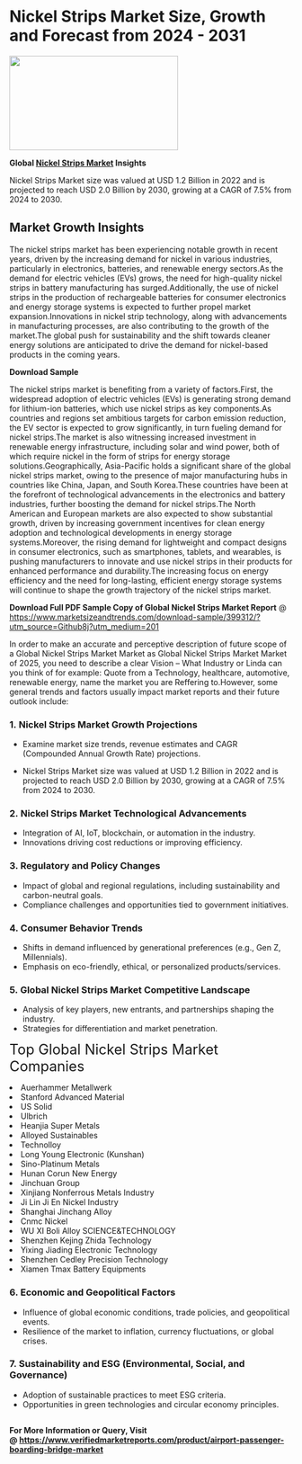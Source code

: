 <H1>Nickel Strips Market Size, Growth and Forecast from 2024 - 2031</H1><img class="aligncenter size-medium wp-image-584254" src="https://thirdeyenews.in/wp-content/uploads/2024/09/Global-Market-Research-300x168.jpeg" alt="" width="300" height="168" /><p><strong>Global&nbsp;<a href="https://www.marketsizeandtrends.com/download-sample/399312/?utm_source=Github8j?utm_medium=201">Nickel Strips Market</a> Insights</strong></p><p>Nickel Strips Market size was valued at USD 1.2 Billion in 2022 and is projected to reach USD 2.0 Billion by 2030, growing at a CAGR of 7.5% from 2024 to 2030.</p><p><h2>Market Growth Insights</h2> <p>The nickel strips market has been experiencing notable growth in recent years, driven by the increasing demand for nickel in various industries, particularly in electronics, batteries, and renewable energy sectors.As the demand for electric vehicles (EVs) grows, the need for high-quality nickel strips in battery manufacturing has surged.Additionally, the use of nickel strips in the production of rechargeable batteries for consumer electronics and energy storage systems is expected to further propel market expansion.Innovations in nickel strip technology, along with advancements in manufacturing processes, are also contributing to the growth of the market.The global push for sustainability and the shift towards cleaner energy solutions are anticipated to drive the demand for nickel-based products in the coming years.</p> <p><strong>Download Sample</strong></p> <p>The nickel strips market is benefiting from a variety of factors.First, the widespread adoption of electric vehicles (EVs) is generating strong demand for lithium-ion batteries, which use nickel strips as key components.As countries and regions set ambitious targets for carbon emission reduction, the EV sector is expected to grow significantly, in turn fueling demand for nickel strips.The market is also witnessing increased investment in renewable energy infrastructure, including solar and wind power, both of which require nickel in the form of strips for energy storage solutions.Geographically, Asia-Pacific holds a significant share of the global nickel strips market, owing to the presence of major manufacturing hubs in countries like China, Japan, and South Korea.These countries have been at the forefront of technological advancements in the electronics and battery industries, further boosting the demand for nickel strips.The North American and European markets are also expected to show substantial growth, driven by increasing government incentives for clean energy adoption and technological developments in energy storage systems.Moreover, the rising demand for lightweight and compact designs in consumer electronics, such as smartphones, tablets, and wearables, is pushing manufacturers to innovate and use nickel strips in their products for enhanced performance and durability.The increasing focus on energy efficiency and the need for long-lasting, efficient energy storage systems will continue to shape the growth trajectory of the nickel strips market.</p> <p><span class=""><strong>Download Full PDF Sample Copy of Global Nickel Strips Market Report</strong> @ <a href="https://www.marketsizeandtrends.com/download-sample/399312/?utm_source=Github8j?utm_medium=201" target="_blank">https://www.marketsizeandtrends.com/download-sample/399312/?utm_source=Github8j?utm_medium=201</a></span></p><p>In order to make an accurate and perceptive description of future scope of a Global&nbsp;Nickel Strips Market Market as Global&nbsp;Nickel Strips Market Market of 2025, you need to describe a clear Vision &ndash; What Industry or Linda can you think of for example: Quote from a Technology, healthcare, automotive, renewable energy, name the market you are Reffering to.However, some general trends and factors usually impact market reports and their future outlook include:</p><h3>1.&nbsp;<strong>Nickel Strips Market Growth Projections</strong></h3><ul><li>Examine market size trends, revenue estimates and CAGR (Compounded Annual Growth Rate) projections.</li><li><p>Nickel Strips Market size was valued at USD 1.2 Billion in 2022 and is projected to reach USD 2.0 Billion by 2030, growing at a CAGR of 7.5% from 2024 to 2030.</p></li></ul><h3>2.&nbsp;<strong>Nickel Strips Market Technological Advancements</strong></h3><ul><li>Integration of AI, IoT, blockchain, or automation in the industry.</li><li>Innovations driving cost reductions or improving efficiency.</li></ul><h3>3.&nbsp;<strong>Regulatory and Policy Changes</strong></h3><ul><li>Impact of global and regional regulations, including sustainability and carbon-neutral goals.</li><li>Compliance challenges and opportunities tied to government initiatives.</li></ul><h3>4.&nbsp;<strong>Consumer Behavior Trends</strong></h3><ul><li>Shifts in demand influenced by generational preferences (e.g., Gen Z, Millennials).</li><li>Emphasis on eco-friendly, ethical, or personalized products/services.</li></ul><h3>5.&nbsp;<strong>Global Nickel Strips Market Competitive Landscape</strong></h3><ul><li>Analysis of key players, new entrants, and partnerships shaping the industry.</li><li>Strategies for differentiation and market penetration.</li></ul><p data-pm-slice="1 1 []"><span style="color: inherit; font-family: inherit; font-size: 25px;">Top Global Nickel Strips Market Companies</span></p><div class="" data-test-id=""><p><li>Auerhammer Metallwerk</li><li> Stanford Advanced Material</li><li> US Solid</li><li> Ulbrich</li><li> Heanjia Super Metals</li><li> Alloyed Sustainables</li><li> Technolloy</li><li> Long Young Electronic (Kunshan)</li><li> Sino-Platinum Metals</li><li> Hunan Corun New Energy</li><li> Jinchuan Group</li><li> Xinjiang Nonferrous Metals Industry</li><li> Ji Lin Ji En Nickel Industry</li><li> Shanghai Jinchang Alloy</li><li> Cnmc Nickel</li><li> WU XI Boli Alloy SCIENCE&TECHNOLOGY</li><li> Shenzhen Kejing Zhida Technology</li><li> Yixing Jiading Electronic Technology</li><li> Shenzhen Cedley Precision Technology</li><li> Xiamen Tmax Battery Equipments</li></p></div><h3>6.&nbsp;<strong>Economic and Geopolitical Factors</strong></h3><ul><li>Influence of global economic conditions, trade policies, and geopolitical events.</li><li>Resilience of the market to inflation, currency fluctuations, or global crises.</li></ul><h3>7.&nbsp;<strong>Sustainability and ESG (Environmental, Social, and Governance)</strong></h3><ul><li>Adoption of sustainable practices to meet ESG criteria.</li><li>Opportunities in green technologies and circular economy principles.</li></ul><h2><strong style="font-size: 14px;">For More Information or Query, Visit @&nbsp;</strong><a style="background-color: #ffffff; font-size: 14px;" href="https://www.marketsizeandtrends.com/report/nickel-strips-market/" target="_blank">https://www.verifiedmarketreports.com/product/airport-passenger-boarding-bridge-market</a></h2>